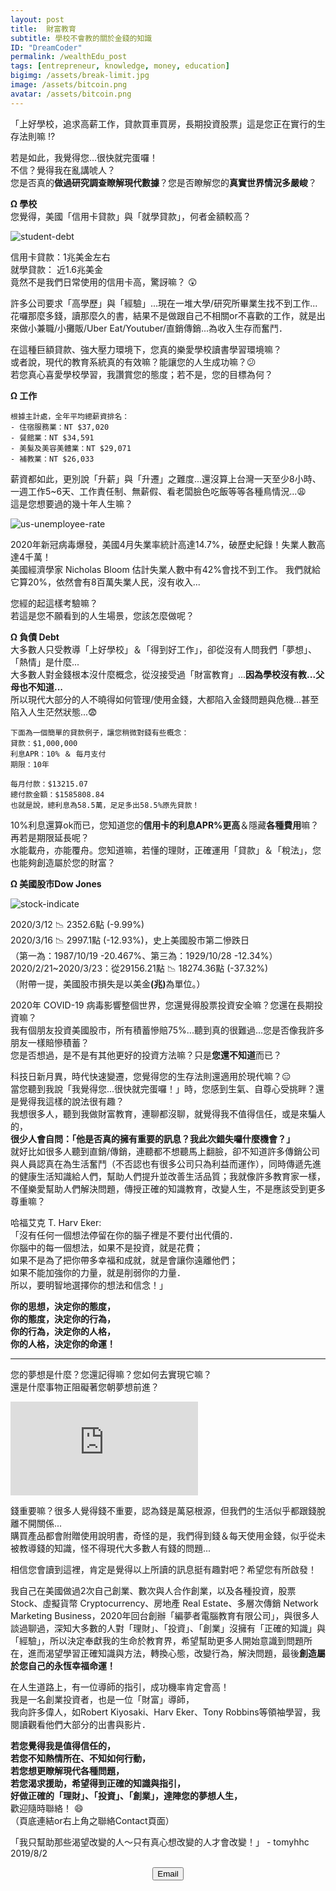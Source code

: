 ```yaml
---
layout: post
title:  財富教育
subtitle: 學校不會教的關於金錢的知識
ID: "DreamCoder"
permalink: /wealthEdu_post
tags: [entrepreneur, knowledge, money, education]
bigimg: /assets/break-limit.jpg
image: /assets/bitcoin.png
avatar: /assets/bitcoin.png
---
```


「上好學校，追求高薪工作，貸款買車買房，長期投資股票」這是您正在實行的生存法則嘛 :interrobang:

若是如此，我覺得您...很快就完蛋囉！  
不信？覺得我在亂講唬人？  
您是否真的<b>做過研究調查瞭解現代數據</b>？您是否瞭解您的<b>真實世界情況多嚴峻</b>？

<b>Ω 學校</b>  
您覺得，美國「信用卡貸款」與「就學貸款」，何者金額較高？

![student-debt](/assets/student-debt.png)

信用卡貸款：1兆美金左右  
就學貸款： 近1.6兆美金  
竟然不是我們日常使用的信用卡高，驚訝嘛？ :astonished:

許多公司要求「高學歷」與「經驗」...現在一堆大學/研究所畢業生找不到工作...  
花囉那麼多錢，讀那麼久的書，結果不是做跟自己不相關or不喜歡的工作，就是出來做小兼職/小攤販/Uber Eat/Youtuber/直銷傳銷...為收入生存而奮鬥．

在這種巨額貸款、強大壓力環境下，您真的樂愛學校讀書學習環境嘛？  
或者說，現代的教育系統真的有效嘛？能讓您的人生成功嘛？:confused:  
若您真心喜愛學校學習，我讚賞您的態度；若不是，您的目標為何？

<b>Ω 工作</b>  
```
根據主計處，全年平均總薪資排名：  
- 住宿服務業：NT $37,020  
- 餐館業：NT $34,591  
- 美髮及美容美體業：NT $29,071  
- 補教業：NT $26,033
```

薪資都如此，更別說「升薪」與「升遷」之難度...還沒算上台灣一天至少8小時、一週工作5~6天、工作責任制、無薪假、看老闆臉色吃飯等等各種鳥情況...:weary:  
這是您想要過的幾十年人生嘛？

![us-unemployee-rate](/assets/us-unemployee-rate.png)

2020年新冠病毒爆發，美國4月失業率統計高達14.7%，破歷史紀錄！失業人數高達4千萬！  
美國經濟學家 Nicholas Bloom 估計失業人數中有42%會找不到工作。 
我們就給它算20%，依然會有8百萬失業人民，沒有收入...  

您經的起這樣考驗嘛？  
若這是您不願看到的人生場景，您該怎麼做呢？

<b>Ω 負債 Debt</b>  
大多數人只受教導「上好學校」＆「得到好工作」，卻從沒有人問我們「夢想」、「熱情」是什麼...  
大多數人對金錢根本沒什麼概念，從沒接受過「財富教育」...<b>因為學校沒有教...父母也不知道...</b>  
所以現代大部分的人不曉得如何管理/使用金錢，大都陷入金錢問題與危機...甚至陷入人生茫然狀態...:fearful:  

```
下面為一個簡單的貸款例子，讓您稍微對錢有些概念：  
貸款：$1,000,000  
利息APR：10% ＆ 每月支付  
期限：10年  

每月付款：$13215.07  
總付款金額：$1585808.84  
也就是說，總利息為58.5萬，足足多出58.5%原先貸款！ 
```

10%利息還算ok而已，您知道您的<b>信用卡的利息APR%更高</b>＆隱藏<b>各種費用</b>嘛？再若是期限延長呢？  
水能載舟，亦能覆舟。您知道嘛，若懂的理財，正確運用「貸款」＆「稅法」，您也能夠創造屬於您的財富？

<b>Ω 美國股市Dow Jones</b>  

![stock-indicate](/assets/stock-indicate.png)

2020/3/12 :chart_with_downwards_trend: 2352.6點 (-9.99%)  
2020/3/16 :chart_with_downwards_trend: 2997.1點 (-12.93%)，史上美國股市第二慘跌日  
（第一為：1987/10/19 -20.467%、第三為：1929/10/28 -12.34%）  
2020/2/21~2020/3/23：從29156.21點 :chart_with_downwards_trend: 18274.36點 (-37.32%)  
（附帶一提，美國股市損失是以美金<b>(兆)</b>為單位。）  

2020年 COVID-19 病毒影響整個世界，您還覺得股票投資安全嘛？您還在長期投資嘛？  
我有個朋友投資美國股市，所有積蓄慘賠75%...聽到真的很難過...您是否像我許多朋友一樣賠慘積蓄？  
您是否想過，是不是有其他更好的投資方法嘛？只是<b>您還不知道</b>而已？

科技日新月異，時代快速變遷，您覺得您的生存法則還適用於現代嘛？:expressionless:  
當您聽到我說「我覺得您...很快就完蛋囉！」時，您感到生氣、自尊心受挑畔？還是覺得我這樣的說法很有趣？  
我想很多人，聽到我做財富教育，連聊都沒聊，就覺得我不值得信任，或是來騙人的，  
<b>很少人會自問：「他是否真的擁有重要的訊息？我此次錯失囉什麼機會？」</b>  
就好比如很多人聽到直銷/傳銷，連聽都不想聽馬上翻臉，卻不知道許多傳銷公司與人員認真在為生活奮鬥（不否認也有很多公司只為利益而運作），同時傳遞先進的健康生活知識給人們，幫助人們提升並改善生活品質；我就像許多教育家一樣，不僅樂愛幫助人們解決問題，傳授正確的知識教育，改變人生，不是應該受到更多尊重嘛？

哈福艾克 T. Harv Eker:  
「沒有任何一個想法停留在你的腦子裡是不要付出代價的．  
你腦中的每一個想法，如果不是投資，就是花費；  
如果不是為了把你帶多幸福和成就，就是會讓你遠離他們；  
如果不能加強你的力量，就是削弱你的力量．  
所以，要明智地選擇你的想法和信念！」

<b>你的思想，決定你的態度，  
你的態度，決定你的行為，  
你的行為，決定你的人格，  
你的人格，決定你的命運！</b>

---

您的夢想是什麼？您還記得嘛？您如何去實現它嘛？  
還是什麼事物正阻礙著您朝夢想前進？

<div class="embed-video">
<iframe src="https://www.youtube.com/embed/fMbQUhawOGg" frameborder="0" allow="accelerometer; autoplay; encrypted-media; gyroscope; picture-in-picture" allowfullscreen></iframe>
</div>

錢重要嘛？很多人覺得錢不重要，認為錢是萬惡根源，但我們的生活似乎都跟錢脫離不開關係...  
購買產品都會附贈使用說明書，奇怪的是，我們得到錢＆每天使用金錢，似乎從未被教導錢的知識，怪不得現代大多數人有錢的問題...

相信您會讀到這裡，肯定是覺得以上所讀的訊息挺有趣對吧？希望您有所啟發！  

我自己在美國做過2次自己創業、數次與人合作創業，以及各種投資，股票 Stock、虛擬貨幣 Cryptocurrency、房地產 Real Estate、多層次傳銷 Network Marketing Business，2020年回台創辦「編夢者電腦教育有限公司」，與很多人談過聊過，深知大多數的人對「理財」、「投資」、「創業」沒擁有「正確的知識」與「經驗」，所以決定奉獻我的生命於教育界，希望幫助更多人開始意識到問題所在，進而渴望學習正確知識與方法，轉換心態，改變行為，解決問題，最後<b>創造屬於您自己的永恆幸福命運！</b>

在人生道路上，有一位導師的指引，成功機率肯定會高！  
我是一名創業投資者，也是一位「財富」導師，  
我向許多偉人，如Robert Kiyosaki、Harv Eker、Tony Robbins等領袖學習，我閱讀觀看他們大部分的出書與影片．  

<b>若您覺得我是值得信任的，  
若您不知熱情所在、不知如何行動，  
若您想更瞭解現代各種問題，  
若您渴求援助，希望得到正確的知識與指引，  
好做正確的「理財」、「投資」、「創業」，達陣您的夢想人生，</b>  
歡迎隨時聯絡！ :smile:  
（頁底連結or右上角之聯絡Contact頁面）

「我只幫助那些渴望改變的人～只有真心想改變的人才會改變！」 - tomyhhc 2019/8/2 

<!--Button-->
<div style="margin: auto; width: 100%; text-align: center;">
<button  onclick="location.href='mailto:tomy830710@gmail.com';" class="button">Email</button>
</div>
